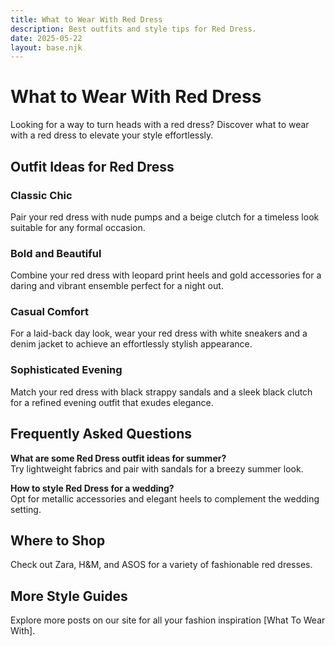 ```yaml
---  
title: What to Wear With Red Dress  
description: Best outfits and style tips for Red Dress.  
date: 2025-05-22  
layout: base.njk
---
```


# What to Wear With Red Dress

Looking for a way to turn heads with a red dress? Discover what to wear with a red dress to elevate your style effortlessly.

## Outfit Ideas for Red Dress

### Classic Chic  
Pair your red dress with nude pumps and a beige clutch for a timeless look suitable for any formal occasion.

### Bold and Beautiful  
Combine your red dress with leopard print heels and gold accessories for a daring and vibrant ensemble perfect for a night out.

### Casual Comfort  
For a laid-back day look, wear your red dress with white sneakers and a denim jacket to achieve an effortlessly stylish appearance.

### Sophisticated Evening  
Match your red dress with black strappy sandals and a sleek black clutch for a refined evening outfit that exudes elegance.

## Frequently Asked Questions

**What are some Red Dress outfit ideas for summer?**  
Try lightweight fabrics and pair with sandals for a breezy summer look.

**How to style Red Dress for a wedding?**  
Opt for metallic accessories and elegant heels to complement the wedding setting.

## Where to Shop

Check out Zara, H&M, and ASOS for a variety of fashionable red dresses.

## More Style Guides

Explore more posts on our site for all your fashion inspiration [What To Wear With].
